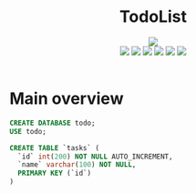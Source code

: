 
<div align="center">
  <h1>TodoList</h1>
  <div>
  <img src="https://readme-typing-svg.demolab.com?font=Iosevka+Nerd+Font&weight=900&pause=1000&color=6791C9&background=0C0E0F00&center=true&vCenter=true&width=700&lines=A+Todo+List+written+in+PHP+with+a+dynamic+JS+UI">
  <br>
    
  <img src="https://img.shields.io/badge/VSCode-0078D4?style=for-the-badge&logo=visual%20studio%20code&logoColor=white">
  <img src="https://img.shields.io/badge/PHP-777BB4?style=for-the-badge&logo=php&logoColor=white">
  <img src="https://img.shields.io/badge/Bootstrap-563D7C?style=for-the-badge&logo=bootstrap&logoColor=white">
  <img src="https://img.shields.io/badge/JavaScript-323330?style=for-the-badge&logo=javascript&logoColor=F7DF1E">
  <img src="https://img.shields.io/badge/MariaDB-003545?style=for-the-badge&logo=mariadb&logoColor=white">
  <img src="https://img.shields.io/badge/Apache-D22128?style=for-the-badge&logo=Apache&logoColor=white">
</div>
</div>

<br>

# Main overview



```sql
CREATE DATABASE todo;
USE todo;

CREATE TABLE `tasks` (
  `id` int(200) NOT NULL AUTO_INCREMENT,
  `name` varchar(100) NOT NULL,
  PRIMARY KEY (`id`)
)
```
